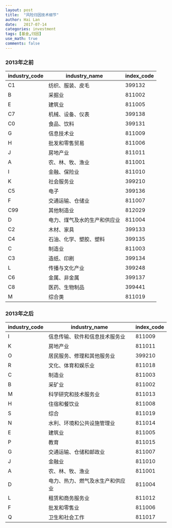 ```yaml
---
layout: post
title:  "风险归因技术细节"
author: Hai Lan
date:   2017-07-14
categories: investment
tags: [基金,归因]
use_math: true
comments: false
---
```


### 2013年之前

industry_code |        industry_name         | index_code
---------------|------------------------------|---------------
 C1            | 纺织、服装、皮毛                | 399132
 B             | 采掘业                        | 811002
 E             | 建筑业                        | 811005
 C7            | 机械、设备、仪表                | 399138
 C0            | 食品、饮料                     | 399131
 G             | 信息技术业                     | 811009
 H             | 批发和零售贸易                  | 811006
 J             | 房地产业                       | 811011
 A             | 农、林、牧、渔业                | 811001
 I             | 金融、保险业                   | 811010
 K             | 社会服务业                     | 399210
 C5            | 电子                          | 399136
 F             | 交通运输、仓储业                | 811007
 C99           | 其他制造业                     | 812029
 D             | 电力、煤气及水的生产和供应业      | 811004
 C2            | 木材、家具                     | 399133
 C4            | 石油、化学、塑胶、塑料           | 399135
 C             | 制造业                        | 811003
 C3            | 造纸、印刷                    | 399134
 L             | 传播与文化产业                 | 399248
 C6            | 金属、非金属                   | 399137
 C8            | 医药、生物制品                 | 399441
 M             | 综合类                        | 811019


### 2013年之后

industry_code |          industry_name           | index_code
---------------|----------------------------------|-------
I             | 信息传输、软件和信息技术服务业         | 811009
K             | 房地产业                           | 811011
O             | 居民服务、修理和其他服务业            | 399210
R             | 文化、体育和娱乐业                   | 811018
C             | 制造业                             | 811003
B             | 采矿业                             | 811002
M             | 科学研究和技术服务业                 | 811013
H             | 住宿和餐饮业                        | 811008
S             | 综合                               | 811019
N             | 水利、环境和公共设施管理业             | 811014
E             | 建筑业                              | 811005
P             | 教育                                | 811015
G             | 交通运输、仓储和邮政业                 | 811007
J             | 金融业                              | 811010
A             | 农、林、牧、渔业                      | 811001
D             | 电力、热力、燃气及水生产和供应业         | 811004
L             | 租赁和商务服务业                      | 811012
F             | 批发和零售业                         | 811006
Q             | 卫生和社会工作                        | 811017
